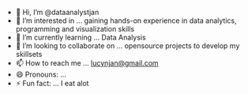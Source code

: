 - 👋 Hi, I’m @dataanalystjan
- 👀 I’m interested in ... gaining hands-on experience in data analytics, programming and visualization skills
- 🌱 I’m currently learning ... Data Analysis
- 💞️ I’m looking to collaborate on ... opensource projects to develop my skillsets
- 📫 How to reach me ... lucynjan@gmail.com
- 😄 Pronouns: ...
- ⚡ Fun fact: ... I eat alot

<!---
dataanalystjan/dataanalystjan is a ✨ special ✨ repository because its `README.md` (this file) appears on your GitHub profile.
You can click the Preview link to take a look at your changes.
--->
